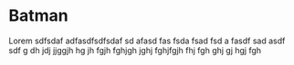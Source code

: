 # Batman

Lorem  sdfsdaf adfasdfsdfsdaf sd afasd fas fsda fsad fsd a fasdf sad asdf  sdf g dh jdj jjggjh  hg jh fgjh fghjgh jghj fghjfgjh fhj fgh ghj gj hgj fgh
